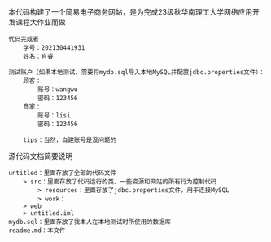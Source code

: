 本代码构建了一个简易电子商务网站，是为完成23级秋华南理工大学网络应用开发课程大作业而做
    
    代码完成者：
        学号：202130441931
        姓名：肖睿
        
    测试账户（如果本地测试，需要将mydb.sql导入本地MySQL并配置jdbc.properties文件）：
        顾客：
            账号：wangwu
            密码：123456
        商家：
            账号：lisi
            密码：123456

        tips：当然，自建账号是没问题的
        
源代码文档简要说明

    untitled：里面存放了全部的代码文件
        > src：里面存放了代码运行的类、一些资源和网站的所有行为控制代码
            > resources：里面存放了jdbc.properties文件，用于连接MySQL
            > work：
        > web
        > untitled.iml
    mydb.sql：里面存放了我本人在本地测试时所使用的数据库
    readme.md：本文件
    
        
